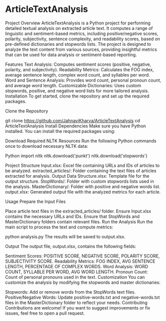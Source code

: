 # ArticleTextAnalysis

Project Overview
ArticleTextAnalysis is a Python project for performing detailed textual analysis on extracted article text. It computes a range of linguistic and sentiment-based metrics, including positive/negative scores, polarity, subjectivity, sentence complexity, and readability scores, based on pre-defined dictionaries and stopwords lists. The project is designed to analyze the text content from various sources, providing insightful metrics that can be used for data analysis or sentiment-based reporting.

Features
Text Analysis: Computes sentiment scores (positive, negative, polarity, and subjectivity).
Readability Metrics: Calculates the FOG index, average sentence length, complex word count, and syllables per word.
Word and Sentence Analysis: Provides word count, personal pronoun count, and average word length.
Customizable Dictionaries: Uses custom stopwords, positive, and negative word lists for more tailored analysis.
Installation
To get started, clone the repository and set up the required packages.

Clone the Repository


git clone https://github.com/JahnaviKharva/ArticleTextAnalysis
cd ArticleTextAnalysis
Install Dependencies Make sure you have Python installed. You can install the required packages using:



Download Required NLTK Resources Run the following Python commands once to download necessary NLTK data:

Python
import nltk
nltk.download('punkt')
nltk.download('stopwords')


Project Structure
Input.xlsx: Excel file containing URLs and IDs of articles to be analyzed.
extracted_articles/: Folder containing the text files of articles extracted for analysis.
Output Data Structure.xlsx: Template file for the output structure.
StopWords/: Folder with custom stopwords lists used in the analysis.
MasterDictionary/: Folder with positive and negative words list.
output.xlsx: Generated output file with the analyzed metrics for each article.


Usage
Prepare the Input Files

Place article text files in the extracted_articles/ folder.
Ensure Input.xlsx contains the necessary URLs and IDs.
Ensure that StopWords and MasterDictionary folders contain relevant files.
Run the Analysis Run the main script to process the text and compute metrics:


python analysis.py
The results will be saved to output.xlsx.

Output
The output file, output.xlsx, contains the following fields:

Sentiment Scores: POSITIVE SCORE, NEGATIVE SCORE, POLARITY SCORE, SUBJECTIVITY SCORE.
Readability Metrics: FOG INDEX, AVG SENTENCE LENGTH, PERCENTAGE OF COMPLEX WORDS.
Word Analysis: WORD COUNT, SYLLABLE PER WORD, AVG WORD LENGTH.
Pronoun Count: Count of personal pronouns used in the text.
Customization
You can customize the analysis by modifying the stopwords and master dictionaries:

Stopwords: Add or remove words from the StopWords text files.
Positive/Negative Words: Update positive-words.txt and negative-words.txt files in the MasterDictionary folder to reflect your needs.
Contributing
Contributions are welcome! If you want to suggest improvements or fix issues, feel free to open a pull request.








